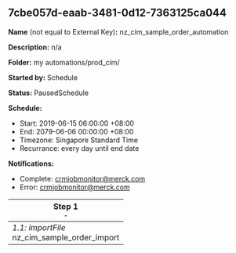 ## 7cbe057d-eaab-3481-0d12-7363125ca044

**Name** (not equal to External Key)**:** nz_cim_sample_order_automation

**Description:** n/a

**Folder:** my automations/prod_cim/

**Started by:** Schedule

**Status:** PausedSchedule

**Schedule:**

* Start: 2019-06-15 06:00:00 +08:00
* End: 2079-06-06 00:00:00 +08:00
* Timezone: Singapore Standard Time
* Recurrance: every day until end date

**Notifications:**

* Complete: crmjobmonitor@merck.com
* Error: crmjobmonitor@merck.com

| Step 1<br>_<small>-</small>_ |
| --- |
| _1.1: importFile_<br>nz_cim_sample_order_import |
